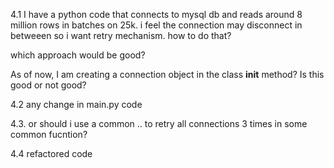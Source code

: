 4.1 I have a python code that connects to mysql db and reads around 8 million rows in batches on 25k.
i feel the connection may disconnect in betweeen so i want retry mechanism. how to do that?

which approach would be good?

As of now, I am creating a connection object in the class __init__ method? Is this good or not good?

4.2 any change in main.py code

4.3. or should i use a common .. to retry all connections 3 times in some common fucntion?

4.4 refactored code